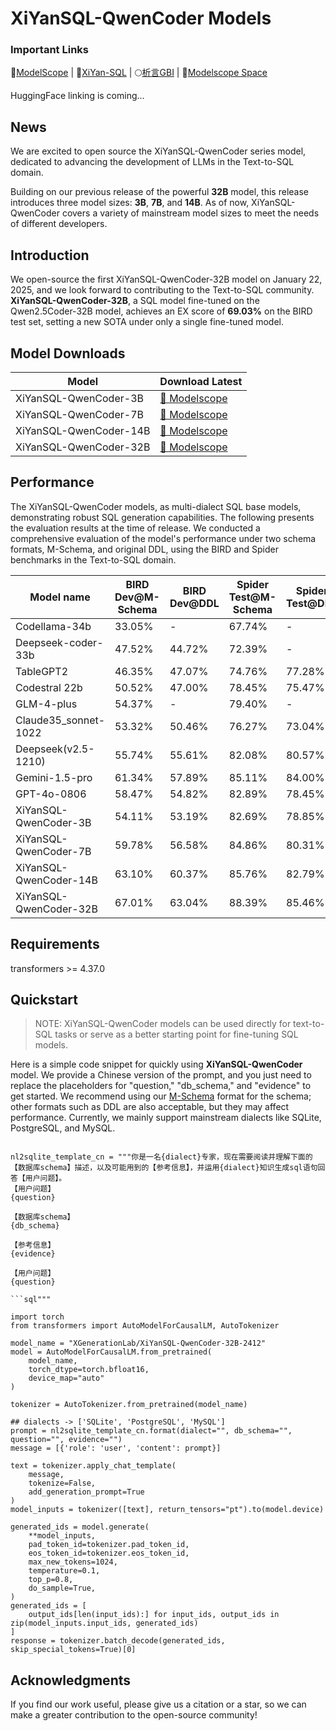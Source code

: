 #  XiYanSQL-QwenCoder Models

### Important Links


🤖[ModelScope](https://modelscope.cn/collections/XiYanSQL-Models-4483337b614241) |
📖[XiYan-SQL](https://github.com/XGenerationLab/XiYan-SQL) |
🌕[析言GBI](https://bailian.console.aliyun.com/xiyan) |
🤗[Modelscope Space](https://www.modelscope.cn/studios/XGenerationLab/XiYanSQL-QwenCoder-32B)

HuggingFace linking is coming...

## News
We are excited to open source the XiYanSQL-QwenCoder series model, dedicated to advancing the development of LLMs in the Text-to-SQL domain. 

Building on our previous release of the powerful **32B** model, this release introduces three model sizes: **3B**, **7B**, and **14B**. As of now, XiYanSQL-QwenCoder covers a variety of mainstream model sizes to meet the needs of different developers.

## Introduction

We open-source the first XiYanSQL-QwenCoder-32B model on January 22, 2025, and we look forward to contributing to the Text-to-SQL community.
**XiYanSQL-QwenCoder-32B**, a SQL model fine-tuned on the Qwen2.5Coder-32B model, achieves an EX score of **69.03%** on the BIRD test set, setting a new SOTA under only a single fine-tuned model.


## Model Downloads


| **Model** | **Download Latest** |
|-----------|------------------|
|XiYanSQL-QwenCoder-3B  |[🤗 Modelscope](https://www.modelscope.cn/models/XGenerationLab/XiYanSQL-QwenCoder-3B-2502)|
|XiYanSQL-QwenCoder-7B  |[🤗 Modelscope](https://www.modelscope.cn/models/XGenerationLab/XiYanSQL-QwenCoder-7B-2502)|
|XiYanSQL-QwenCoder-14B |[🤗 Modelscope](https://www.modelscope.cn/models/XGenerationLab/XiYanSQL-QwenCoder-14B-2502)|
|XiYanSQL-QwenCoder-32B |[🤗 Modelscope](https://www.modelscope.cn/models/XGenerationLab/XiYanSQL-QwenCoder-32B-2412)|



## Performance
The XiYanSQL-QwenCoder models, as multi-dialect SQL base models, demonstrating robust SQL generation capabilities. The following presents the evaluation results at the time of release. We conducted a comprehensive evaluation of the model's performance under two schema formats, M-Schema, and original DDL, using the BIRD and Spider benchmarks in the Text-to-SQL domain.

| Model name|BIRD Dev@M-Schema |BIRD Dev@DDL|Spider Test@M-Schema|Spider Test@DDL|
|-----------|------------------|---------------|-------------------|---------------|
|Codellama-34b              | 33.05%     | -          | 67.74%      | -           |
|Deepseek-coder-33b         | 47.52%     | 44.72%     | 72.39%      | -           |
|TableGPT2                  | 46.35%     | 47.07%     | 74.76%      | 77.28%      |
|Codestral 22b              | 50.52%     | 47.00%     | 78.45%      | 75.47%      |
|GLM-4-plus                 | 54.37%     | -          | 79.40%      | -           |
|Claude35_sonnet-1022       | 53.32%     | 50.46%     | 76.27%      | 73.04%      |
|Deepseek(v2.5-1210)        | 55.74%     | 55.61%     | 82.08%      | 80.57%      |
|Gemini-1.5-pro             | 61.34%     | 57.89%     | 85.11%      | 84.00%      |
|GPT-4o-0806                | 58.47%     | 54.82%     | 82.89%      | 78.45%      |
|XiYanSQL-QwenCoder-3B      | 54.11%     | 53.19%     | 82.69%      | 78.85%      |
|XiYanSQL-QwenCoder-7B      | 59.78%     | 56.58%     | 84.86%      | 80.31%      |
|XiYanSQL-QwenCoder-14B     | 63.10%     | 60.37%     | 85.76%      | 82.79%      |
|XiYanSQL-QwenCoder-32B     | 67.01%     | 63.04%     | 88.39%      | 85.46%      |



## Requirements

transformers >= 4.37.0

## Quickstart

> NOTE: XiYanSQL-QwenCoder models can be used directly for text-to-SQL tasks or serve as a better starting point for fine-tuning SQL models.


Here is a simple code snippet for quickly using **XiYanSQL-QwenCoder** model. We provide a Chinese version of the prompt, and you just need to replace the placeholders for "question," "db_schema," and "evidence" to get started. We recommend using our [M-Schema](https://github.com/XGenerationLab/M-Schema) format for the schema; other formats such as DDL are also acceptable, but they may affect performance.
Currently, we mainly support mainstream dialects like SQLite, PostgreSQL, and MySQL.

```

nl2sqlite_template_cn = """你是一名{dialect}专家，现在需要阅读并理解下面的【数据库schema】描述，以及可能用到的【参考信息】，并运用{dialect}知识生成sql语句回答【用户问题】。
【用户问题】
{question}

【数据库schema】
{db_schema}

【参考信息】
{evidence}

【用户问题】
{question}

```sql"""

import torch
from transformers import AutoModelForCausalLM, AutoTokenizer

model_name = "XGenerationLab/XiYanSQL-QwenCoder-32B-2412"
model = AutoModelForCausalLM.from_pretrained(
    model_name,
    torch_dtype=torch.bfloat16,
    device_map="auto"
)

tokenizer = AutoTokenizer.from_pretrained(model_name)

## dialects -> ['SQLite', 'PostgreSQL', 'MySQL']
prompt = nl2sqlite_template_cn.format(dialect="", db_schema="", question="", evidence="")
message = [{'role': 'user', 'content': prompt}]

text = tokenizer.apply_chat_template(
    message,
    tokenize=False,
    add_generation_prompt=True
)
model_inputs = tokenizer([text], return_tensors="pt").to(model.device)

generated_ids = model.generate(
    **model_inputs,
    pad_token_id=tokenizer.pad_token_id,
    eos_token_id=tokenizer.eos_token_id,
    max_new_tokens=1024,
    temperature=0.1,
    top_p=0.8,
    do_sample=True,
)
generated_ids = [
    output_ids[len(input_ids):] for input_ids, output_ids in zip(model_inputs.input_ids, generated_ids)
]
response = tokenizer.batch_decode(generated_ids, skip_special_tokens=True)[0]

```



## Acknowledgments
If you find our work useful, please give us a citation or a star, so we can make a greater contribution to the open-source community!











